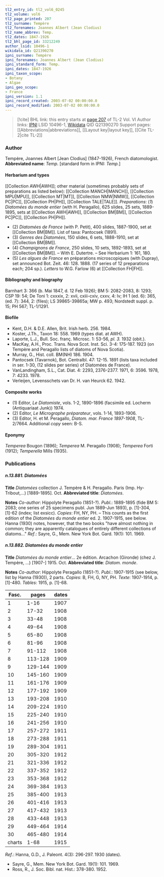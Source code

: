 ```yaml
---
tl2_entry_id: tl2_vol6_0245
tl2_volume: vol6
tl2_page_printed: 207
tl2_surname: Tempère
tl2_forenames: Joannes Albert (Jean Clodius)
tl2_name_abbrev: Temp.
tl2_dates: 1847-1926
tl2_bhl_page_id: 33212249
author_lsid: 10496-1
wikidata_id: Q21390270
ipni_surname: Tempère
ipni_forenames: Joannes Albert (Jean Clodius)
ipni_standard_form: Temp.
ipni_dates: 1847-1926
ipni_taxon_scope: 
- Botany
- Algae
ipni_geo_scope: 
- France
ipni_version: 1.1
ipni_record_created: 2003-07-02 00:00:00.0
ipni_record_modified: 2003-07-02 00:00:00.0
---
```


> [!cite] BHL link: this entry starts at [page 207](https://www.biodiversitylibrary.org/page/33212249) of TL-2 Vol. VI
> Author links: [IPNI](https://www.ipni.org/a/10496-1) LSID 10496-1, [Wikidata](https://www.wikidata.org/wiki/Q21390270) QID Q21390270
> Support pages: [[Abbreviations|abbreviations]], [[Layout key|layout key]], [[Cite TL-2|cite TL-2]]

### Author

Tempère, Joannes Albert \[Jean Clodius\] (1847-1926), French diatomologist. 
**Abbreviated name**: *Temp.* \[standard form in IPNI: *Temp.*\]

#### Herbarium and types

[[Collection AWH|AWH]]; other material (sometimes probably sets of preparations as listed below): [[Collection MANCH|MANCH]], [[Collection MPU|MPU]], [[Collection MT|MT]], [[Collection NMW|NMW]], [[Collection PC|PC]], [[Collection PH|PH]], [[Collection TALE|TALE]].
*Preparations*: (*1*) *Diatomées du monde entier* (with H. Peragallo), 625 slides, 25 sets, 1889-1895, sets at [[Collection AWH|AWH]], [[Collection BM|BM]], [[Collection PC|PC]], [[Collection PH|PH]].
- (2) *Diatomées de France* (with P. Petit), 400 slides, 1887-1900, set at [[Collection BM|BM]]. List of taxa: Pantocsek (1891).
- (3) *Genres des Diatomées*, 150 slides, 6 sets, 1888-1910, set at [[Collection BM|BM]].
- (4) *Champignons de France*, 250 slides, 10 sets, 1892-1893, set at [[Collection BM|BM]]. – With E. Dutertre. – See Herbarium 1: 161, 180.
- (5) *Les algues de France* en préparations microscopiques (with Dupray), set announced Bot. Zeit. 46: 128. 1888. (17 series of 12 preparations each; 204 sp.).
*Letters* to W.G. Farlow (6) at [[Collection FH|FH]].

#### Bibliography and biography

Barnhart 3: 366 (b. Mai 1847, d. 12 Feb 1926); BM 5: 2082-2083, 8: 1293; CSP 19: 54; De Toni 1: cxxxix, 2: xvii, cxiii-cxiv, cxxv, 4: lv; IH 1 (ed. 6): 365, (ed. 7): 344, 2: (files); LS 39865-39865a; MW p. 493; Nordstedt suppl. p. 15; PH 567; TL-1/1291.

#### Biofile

- Kent, D.H. & D.E. Allen, Brit. Irish herb. 256. 1984.
- Koster, J.Th., Taxon 18: 558. 1969 (types diat. at AWH).
- Laporte, L.J., Bull. Soc. franç. Microsc. 1: 53-56, *pl. 3.* 1932 (obit.).
- MacKay, A.H., Proc. Trans. Nova Scot. Inst. Sci. 3-4: 175-187. 1923 (on Tempère and Peragallo lists of diatoms of Nova Scotia).
- Murray, G., Hist. coll. BM(NH) 186. 1904.
- Pantocsek (Tavarnok), Bot. Centralbl. 47: 12-15. 1891 (lists taxa included in ser. 1-30, (12 slides per series) of Diatomées de France).
- VanLandingham, S.L., Cat. Diat. 4: 2293, 2376-2377. 1971, 6: 3596. 1978, 7: 4233. 1978.
- Verleijen, Levensschets van Dr. H. van Heurck 62. 1942.

#### Composite works

- (1) Editor, *Le Diatomiste*, vols. 1-2, 1890-1896 (facsimile ed. Locherm (Antiquariaat Junk)) 1974.
- (2) Editor, *Le Micrographe préparateur*, vols. 1-14, 1893-1906.
- (3) Editor, H. et M. Peragallo, *Diatom. mar. France 1897-1908*, TL-2/7664. Additional *copy* seen: B-S.

#### Eponymy

*Temperea* Bougon (1896); *Temperea* M. Peragallo (1908); *Temperea* Forti (1912); *Temperella* Mills (1935).

### Publications

##### n.13.881. Diatomées

**Title**
*Diatomées* collection J. Tempère & H. Peragallo. Paris (Imp. Hy-Tribout,...) \[1889-1895\]. Oct.
**Abbreviated title**: *Diatomées*.

**Notes**
*Co-author*: Hippolyte Peragallo (1851-?).
*Publ*.: 1889-1895 (fide BM 5: 2083; one series of 25 specimens publ. Jun 1889-Jun 1893), p. \[1\]-304, \[1\]-62 (index; list exsicc). *Copies*: FH, NY, PH. – This counts as the first edition of the *Diatomées du monde entier* ed. 2. 1907-1915, see below. Hanna (1930) notes, however, that the two books "have almost nothing in common; they are apparently catalogues of entirely different collections of diatoms..."
*Ref*.: Sayre, G., Mem. New York Bot. Gard. 19(1): 101. 1969.

##### n.13.882. Diatomées du monde entier

**Title**
*Diatomées du monde entier*... 2e édition. Arcachon (Gironde) (chez J. Tempère, ...) \[1907-\] 1915. Oct.
**Abbreviated title**: *Diatom. monde*.

**Notes**
*Co-author*: Hippolyte Peragallo (1851-?).
*Publ*.: 1907-1915 (see below, list by Hanna (1930)), 2 parts. *Copies*: B, FH, G, NY, PH.
*Texte*: 1907-1914, p. \[1\]-480.
*Tables*: 1915, p. \[1\]-68.

|Fasc.	|pages	|dates	|
|---|---|---|
|1	|1-16	|1907	|
|2	|17-32	|1908	|
|3	|33-48	|1908	|
|4	|49-64	|1908	|
|5	|65-80	|1908	|
|6	|81-96	|1908	|
|7	|91-112	|1908	|
|8	|113-128	|1909	|
|9	|129-144	|1909	|
|10	|145-160	|1909	|
|11	|161-176	|1909	|
|12	|177-192	|1909	|
|13	|193-208	|1910	|
|14	|209-224	|1910	|
|15	|225-240	|1910	|
|16	|241-256	|1910|
|17	|257-272	|1911|
|18	|273-288	|1911|
|19	|289-304	|1911|
|20	|305-320	|1912|
|21	|321-336	|1912|
|22	|337-352	|1912|
|23	|353-368	|1912|
|24	|369-384	|1913|
|25	|385-400	|1913|
|26	|401-416	|1913|
|27	|417-432	|1913|
|28	|433-448	|1913|
|29	|449-464	|1914|
|30	|465-480	|1914|
|charts	|1-68	|1915|

*Ref*.: Hanna, G.D., J. Paleont. 4(3): 296-297. 1930 (dates).
- Sayre, G., Mem. New York Bot. Gard. 19(1): 101. 1969.
- Ross, R., J. Soc. Bibl. nat. Hist.: 378-380. 1952.

